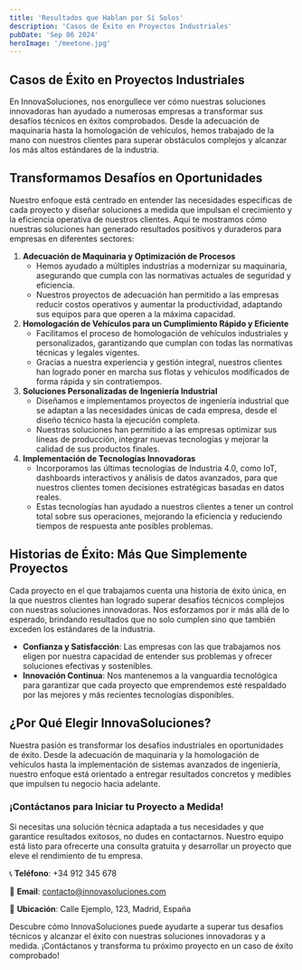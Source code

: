 ```yaml
---
title: 'Resultados que Hablan por Sí Solos'
description: 'Casos de Éxito en Proyectos Industriales'
pubDate: 'Sep 06 2024'
heroImage: '/meetone.jpg'
---
```


## Casos de Éxito en Proyectos Industriales

En InnovaSoluciones, nos enorgullece ver cómo nuestras soluciones innovadoras han ayudado a numerosas empresas a transformar sus desafíos técnicos en éxitos comprobados. Desde la adecuación de maquinaria hasta la homologación de vehículos, hemos trabajado de la mano con nuestros clientes para superar obstáculos complejos y alcanzar los más altos estándares de la industria.

## Transformamos Desafíos en Oportunidades

Nuestro enfoque está centrado en entender las necesidades específicas de cada proyecto y diseñar soluciones a medida que impulsan el crecimiento y la eficiencia operativa de nuestros clientes. Aquí te mostramos cómo nuestras soluciones han generado resultados positivos y duraderos para empresas en diferentes sectores:

1. **Adecuación de Maquinaria y Optimización de Procesos**
    - Hemos ayudado a múltiples industrias a modernizar su maquinaria, asegurando que cumpla con las normativas actuales de seguridad y eficiencia.
    - Nuestros proyectos de adecuación han permitido a las empresas reducir costos operativos y aumentar la productividad, adaptando sus equipos para que operen a la máxima capacidad.
2. **Homologación de Vehículos para un Cumplimiento Rápido y Eficiente**
    - Facilitamos el proceso de homologación de vehículos industriales y personalizados, garantizando que cumplan con todas las normativas técnicas y legales vigentes.
    - Gracias a nuestra experiencia y gestión integral, nuestros clientes han logrado poner en marcha sus flotas y vehículos modificados de forma rápida y sin contratiempos.
3. **Soluciones Personalizadas de Ingeniería Industrial**
    - Diseñamos e implementamos proyectos de ingeniería industrial que se adaptan a las necesidades únicas de cada empresa, desde el diseño técnico hasta la ejecución completa.
    - Nuestras soluciones han permitido a las empresas optimizar sus líneas de producción, integrar nuevas tecnologías y mejorar la calidad de sus productos finales.
4. **Implementación de Tecnologías Innovadoras**
    - Incorporamos las últimas tecnologías de Industria 4.0, como IoT, dashboards interactivos y análisis de datos avanzados, para que nuestros clientes tomen decisiones estratégicas basadas en datos reales.
    - Estas tecnologías han ayudado a nuestros clientes a tener un control total sobre sus operaciones, mejorando la eficiencia y reduciendo tiempos de respuesta ante posibles problemas.

## Historias de Éxito: Más Que Simplemente Proyectos

Cada proyecto en el que trabajamos cuenta una historia de éxito única, en la que nuestros clientes han logrado superar desafíos técnicos complejos con nuestras soluciones innovadoras. Nos esforzamos por ir más allá de lo esperado, brindando resultados que no solo cumplen sino que también exceden los estándares de la industria.

- **Confianza y Satisfacción**: Las empresas con las que trabajamos nos eligen por nuestra capacidad de entender sus problemas y ofrecer soluciones efectivas y sostenibles.
- **Innovación Continua**: Nos mantenemos a la vanguardia tecnológica para garantizar que cada proyecto que emprendemos esté respaldado por las mejores y más recientes tecnologías disponibles.

## ¿Por Qué Elegir InnovaSoluciones?

Nuestra pasión es transformar los desafíos industriales en oportunidades de éxito. Desde la adecuación de maquinaria y la homologación de vehículos hasta la implementación de sistemas avanzados de ingeniería, nuestro enfoque está orientado a entregar resultados concretos y medibles que impulsen tu negocio hacia adelante.

### ¡Contáctanos para Iniciar tu Proyecto a Medida!

Si necesitas una solución técnica adaptada a tus necesidades y que garantice resultados exitosos, no dudes en contactarnos. Nuestro equipo está listo para ofrecerte una consulta gratuita y desarrollar un proyecto que eleve el rendimiento de tu empresa.

📞 **Teléfono**: +34 912 345 678

📧 **Email**: [contacto@innovasoluciones.com](mailto:contacto@innovasoluciones.com)

📍 **Ubicación**: Calle Ejemplo, 123, Madrid, España

Descubre cómo InnovaSoluciones puede ayudarte a superar tus desafíos técnicos y alcanzar el éxito con nuestras soluciones innovadoras y a medida. ¡Contáctanos y transforma tu próximo proyecto en un caso de éxito comprobado!